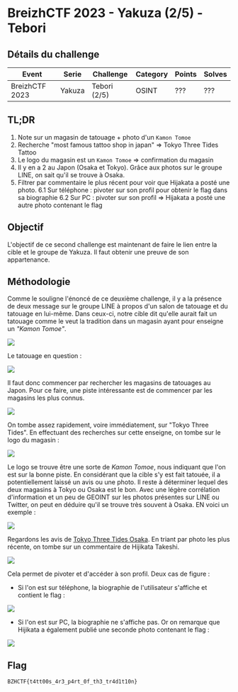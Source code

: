 BreizhCTF 2023 - Yakuza (2/5) - Tebori
================================

## Détails du challenge

| Event          |  Serie  | Challenge     | Category | Points | Solves |
|----------------|---------|---------------|----------|--------|--------|
| BreizhCTF 2023 | Yakuza  | Tebori (2/5)  | OSINT    | ???    | ???    |

## TL;DR
1. Note sur un magasin de tatouage + photo d'un `Kamon Tomoe`
2. Recherche "most famous tattoo shop in japan" => Tokyo Three Tides Tattoo
3. Le logo du magasin est un `Kamon Tomoe` => confirmation du magasin
4. Il y en a 2 au Japon (Osaka et Tokyo). Grâce aux photos sur le groupe LINE, on sait qu'il se trouve à Osaka. 
5. Filtrer par commentaire le plus récent pour voir que Hijakata a posté une photo.
6.1 Sur téléphone : pivoter sur son profil pour obtenir le flag dans sa biographie
6.2 Sur PC : pivoter sur son profil => Hijakata a posté une autre photo contenant le flag

## Objectif
L'objectif de ce second challenge est maintenant de faire le lien entre la cible et le groupe de Yakuza. Il faut obtenir une preuve de son appartenance. 

## Méthodologie

Comme le souligne l'énoncé de ce deuxième challenge, il y a la présence de deux message sur le groupe LINE à propos d'un salon de tatouage et du tatouage en lui-même. Dans ceux-ci, notre cible dit qu'elle aurait fait un tatouage comme le veut la tradition dans un magasin ayant pour enseigne un *"Kamon Tomoe"*. 

![](post-line.png)

Le tatouage en question :

![](post-line-2.png)

Il faut donc commencer par rechercher les magasins de tatouages au Japon. Pour ce faire, une piste intéressante est de commencer par les magasins les plus connus. 

![](famous-tattoo-shop.png)

On tombe assez rapidement, voire immédiatement, sur "Tokyo Three Tides". En effectuant des recherches sur cette enseigne, on tombe sur le logo du magasin : 

![](logo-tattoo.png)

Le logo se trouve être une sorte de *Kamon Tomoe*, nous indiquant que l'on est sur la bonne piste. En considérant que la cible s'y est fait tatouée, il a potentiellement laissé un avis ou une photo. Il reste à déterminer lequel des deux magasins à Tokyo ou Osaka est le bon. Avec une légère corrélation d'information et un peu de GEOINT sur les photos présentes sur LINE ou Twitter, on peut en déduire qu'il se trouve très souvent à Osaka. EN voici un exemple :

![](exemple-osaka.png)

Regardons les avis de [Tokyo Three Tides Osaka](https://www.google.com/search?client=firefox-b-d&q=tokyo+three+tides+osaka#lrd=0x6000e70e351eebd3:0x5cfbe83df2d33f5b,1,,,,). En triant par photo les plus récente, on tombe sur un commentaire de Hijikata Takeshi.

![](avis.png)

Cela permet de pivoter et d'accéder à son profil. Deux cas de figure :

- Si l'on est sur téléphone, la biographie de l'utilisateur s'affiche et contient le flag :

![](flag-2.png)

- Si l'on est sur PC, la biographie ne s'affiche pas. Or on remarque que Hijikata a également publié une seconde photo contenant le flag :

![](flag-3.png)

## Flag
`BZHCTF{t4tt00s_4r3_p4rt_0f_th3_tr4d1t10n}`

